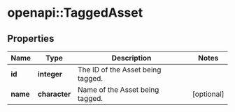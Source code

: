# openapi::TaggedAsset

## Properties
Name | Type | Description | Notes
------------ | ------------- | ------------- | -------------
**id** | **integer** | The ID of the Asset being tagged. | 
**name** | **character** | Name of the Asset being tagged. | [optional] 



